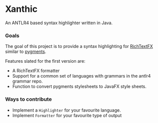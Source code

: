 Xanthic
=======

An ANTLR4 based syntax highlighter written in Java.

### Goals
The goal of this project is to provide a syntax highlighting for [RichTextFX](https://github.com/TomasMikula/RichTextFX/) similar to [pygments](http://pygments.org). 

Features slated for the first version are:
* A RichTextFX formatter
* Support for a common set of languages with grammars in the antlr4 grammar repo.
* Function to convert pygments stylesheets to JavaFX style sheets.

### Ways to contribute
* Implement a `Highlighter` for your favourite language.
* Implement `Formatter` for your favourite type of output

